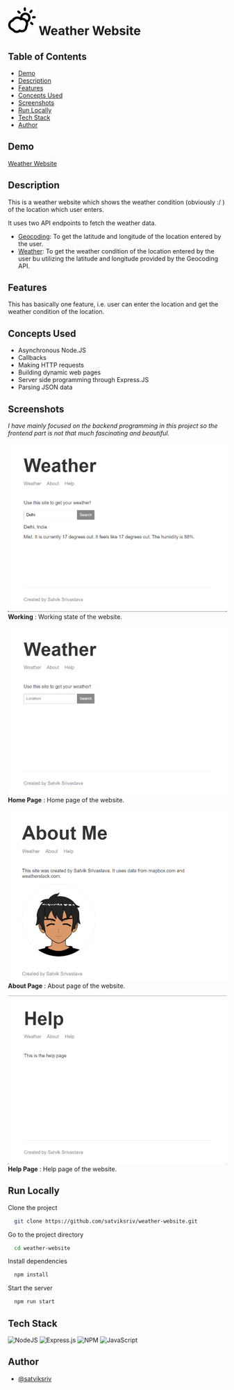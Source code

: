 # ![image](./public/img/weather.png) Weather Website

## Table of Contents

- [Demo](#demo)
- [Description](#description)
- [Features](#features)
- [Concepts Used](#concepts-used)
- [Screenshots](#screenshots)
- [Run Locally](#run-locally)
- [Tech Stack](#tech-stack)
- [Author](#author)

## Demo

[Weather Website](https://satvik-weather-application.herokuapp.com/)

## Description

This is a weather website which shows the weather condition (obviously :/ ) of the location which user enters.

It uses two API endpoints to fetch the weather data.

- [Geocoding](https://www.mapbox.com/): To get the latitude and longitude of the location entered by the user.
- [Weather](https://weatherstack.com/): To get the weather condition of the location entered by the user bu utilizing the latitude and longitude provided by the Geocoding API.

## Features

This has basically one feature, i.e. user can enter the location and get the weather condition of the location.

## Concepts Used

- Asynchronous Node.JS
- Callbacks
- Making HTTP requests
- Building dynamic web pages
- Server side programming through Express.JS
- Parsing JSON data

## Screenshots

_I have mainly focused on the backend programming in this project so the frontend part is not that much fascinating and beautiful._

![Working](./demo/working.png)
**Working** : Working state of the website.

![Home Page](./demo/home_page.png)
**Home Page** : Home page of the website.

![About Page](./demo/about_page.png)
**About Page** : About page of the website.

![Help Page](./demo/help_page.png)
**Help Page** : Help page of the website.

## Run Locally

Clone the project

```bash
  git clone https://github.com/satviksriv/weather-website.git
```

Go to the project directory

```bash
  cd weather-website
```

Install dependencies

```bash
  npm install
```

Start the server

```bash
  npm run start
```

## Tech Stack

![NodeJS](https://img.shields.io/badge/node.js-6DA55F?style=for-the-badge&logo=node.js&logoColor=white)
![Express.js](https://img.shields.io/badge/express.js-%23404d59.svg?style=for-the-badge&logo=express&logoColor=%2361DAFB)
![NPM](https://img.shields.io/badge/NPM-%23000000.svg?style=for-the-badge&logo=npm&logoColor=white)
![JavaScript](https://img.shields.io/badge/javascript-%23323330.svg?style=for-the-badge&logo=javascript&logoColor=%23F7DF1E)

## Author

- [@satviksriv](https://github.com/satviksriv)
